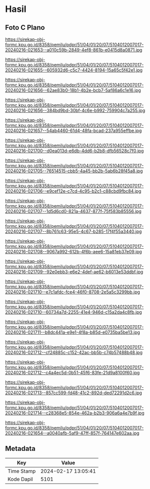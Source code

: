 # Hasil

## Foto C Plano

https://sirekap-obj-formc.kpu.go.id/8358/pemilu/pdpr/51/04/01/20/07/5104012007017-20240216-021653--a010c59b-2849-4ef8-861b-e0415d8a0871.jpg

https://sirekap-obj-formc.kpu.go.id/8358/pemilu/pdpr/51/04/01/20/07/5104012007017-20240216-021655--605932d6-c5c7-4424-8194-15a65c5f42e1.jpg

https://sirekap-obj-formc.kpu.go.id/8358/pemilu/pdpr/51/04/01/20/07/5104012007017-20240216-021656--62ae83b0-18b1-4b2e-bcb7-5af86a6c1e16.jpg

https://sirekap-obj-formc.kpu.go.id/8358/pemilu/pdpr/51/04/01/20/07/5104012007017-20240216-021656--384bd9bd-30bf-4c6e-b992-759904c7a255.jpg

https://sirekap-obj-formc.kpu.go.id/8358/pemilu/pdpr/51/04/01/20/07/5104012007017-20240216-021657--54ab4460-61d4-48fa-bcad-237a955effbe.jpg

https://sirekap-obj-formc.kpu.go.id/8358/pemilu/pdpr/51/04/01/20/07/5104012007017-20240216-021700--d0ea013d-e6db-4dd6-b2b8-dfb56528c7f0.jpg

https://sirekap-obj-formc.kpu.go.id/8358/pemilu/pdpr/51/04/01/20/07/5104012007017-20240216-021705--76514515-cbb5-4a45-bb2b-5ab6b28f45a8.jpg

https://sirekap-obj-formc.kpu.go.id/8358/pemilu/pdpr/51/04/01/20/07/5104012007017-20240216-021706--e9cef12e-c7cd-4c95-b2c1-c88cbd9fbc84.jpg

https://sirekap-obj-formc.kpu.go.id/8358/pemilu/pdpr/51/04/01/20/07/5104012007017-20240216-021707--1d5d6cd0-821a-4637-877f-75f583b85556.jpg

https://sirekap-obj-formc.kpu.go.id/8358/pemilu/pdpr/51/04/01/20/07/5104012007017-20240216-021707--8b761c63-95e5-4c67-b285-17f4f55a3440.jpg

https://sirekap-obj-formc.kpu.go.id/8358/pemilu/pdpr/51/04/01/20/07/5104012007017-20240216-021708--9067a992-612b-4f6b-aee6-15a81eb37e09.jpg

https://sirekap-obj-formc.kpu.go.id/8358/pemilu/pdpr/51/04/01/20/07/5104012007017-20240216-021709--92e0ebb3-e6e2-4def-ae62-b6013e53ddbf.jpg

https://sirekap-obj-formc.kpu.go.id/8358/pemilu/pdpr/51/04/01/20/07/5104012007017-20240216-021710--e7c1afdc-fce4-46f0-8708-2e5a5c3299bb.jpg

https://sirekap-obj-formc.kpu.go.id/8358/pemilu/pdpr/51/04/01/20/07/5104012007017-20240216-021710--60734a7d-2255-41e4-946d-c15a2da4c8fb.jpg

https://sirekap-obj-formc.kpu.go.id/8358/pemilu/pdpr/51/04/01/20/07/5104012007017-20240216-021711--b8dc441a-e9e1-4f8a-b85d-e0735ba5be13.jpg

https://sirekap-obj-formc.kpu.go.id/8358/pemilu/pdpr/51/04/01/20/07/5104012007017-20240216-021712--cf24885c-c152-42ac-bb5b-c74b57488b48.jpg

https://sirekap-obj-formc.kpu.go.id/8358/pemilu/pdpr/51/04/01/20/07/5104012007017-20240216-021712--c4a4ec5d-0b51-45f6-83fe-21d9a8100f60.jpg

https://sirekap-obj-formc.kpu.go.id/8358/pemilu/pdpr/51/04/01/20/07/5104012007017-20240216-021713--857cc599-fd48-41c2-892d-ded72291d2c6.jpg

https://sirekap-obj-formc.kpu.go.id/8358/pemilu/pdpr/51/04/01/20/07/5104012007017-20240216-021714--c28368e5-854e-462a-b2b3-906a6a4e7b9f.jpg

https://sirekap-obj-formc.kpu.go.id/8358/pemilu/pdpr/51/04/01/20/07/5104012007017-20240216-021654--a0040afb-5af9-47ff-857f-764147e602aa.jpg


## Metadata

| Key        | Value               |
| ---------- | ------------------- |
| Time Stamp | 2024-02-17 13:05:41 |
| Kode Dapil | 5101                |



